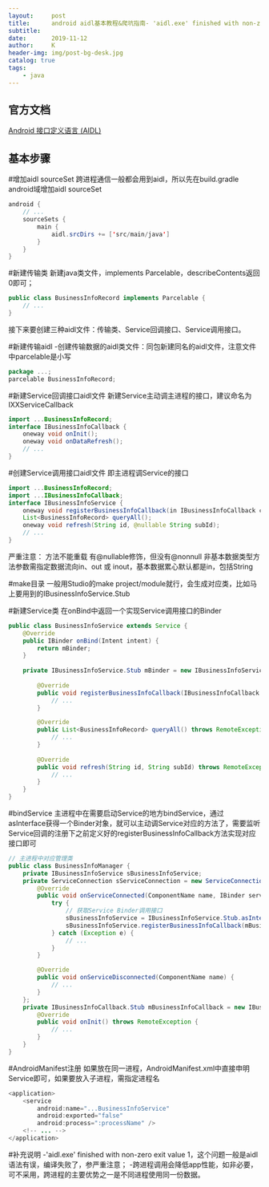 ```yaml
---
layout:     post
title:      android aidl基本教程&爬坑指南- 'aidl.exe' finished with non-zero exit value 1
subtitle:   
date:       2019-11-12
author:     K
header-img: img/post-bg-desk.jpg
catalog: true
tags:
    - java
---
```


## 官方文档

[Android 接口定义语言 (AIDL)](https://developer.android.com/guide/components/aidl.html#Create "Android 接口定义语言 (AIDL)")

## 基本步骤

#增加aidl sourceSet
跨进程通信一般都会用到aidl，所以先在build.gradle android域增加aidl sourceSet
```java
android {
    // ...
    sourceSets {
        main {
            aidl.srcDirs += ['src/main/java']
        }
    }
}
```

#新建传输类
新建java类文件，implements Parcelable，describeContents返回0即可；
```java
public class BusinessInfoRecord implements Parcelable {
	// ...
}
```
接下来要创建三种aidl文件：传输类、Service回调接口、Service调用接口。

#新建传输aidl
-创建传输数据的aidl类文件：同包新建同名的aidl文件，注意文件中parcelable是小写
```java
package ...;
parcelable BusinessInfoRecord;
```

#新建Service回调接口aidl文件
新建Service主动调主进程的接口，建议命名为IXXServiceCallback
```java
import ...BusinessInfoRecord;
interface IBusinessInfoCallback {
    oneway void onInit();
    oneway void onDataRefresh();
	// ...
}
```

#创建Service调用接口aidl文件
即主进程调Service的接口
```java
import ...BusinessInfoRecord;
import ...IBusinessInfoCallback;
interface IBusinessInfoService {
    oneway void registerBusinessInfoCallback(in IBusinessInfoCallback callback);
	List<BusinessInfoRecord> queryAll();
    oneway void refresh(String id, @nullable String subId);
	// ...
}
```
严重注意：
方法不能重载
有@nullable修饰，但没有@nonnull
非基本数据类型方法参数需指定数据流向in、out 或 inout，基本数据累心默认都是in，包括String

#make目录
一般用Studio的make project/module就行，会生成对应类，比如马上要用到的IBusinessInfoService.Stub

#新建Service类
在onBind中返回一个实现Service调用接口的Binder
```java
public class BusinessInfoService extends Service {
	@Override
    public IBinder onBind(Intent intent) {
        return mBinder;
    }
	
    private IBusinessInfoService.Stub mBinder = new IBusinessInfoService.Stub() {
	
        @Override
        public void registerBusinessInfoCallback(IBusinessInfoCallback callback) throws RemoteException {
            // ...
        }

        @Override
        public List<BusinessInfoRecord> queryAll() throws RemoteException {
            // ...
        }
		
        @Override
        public void refresh(String id, String subId) throws RemoteException {
            // ...
		}
	}
}
```

#bindService
主进程中在需要启动Service的地方bindService，通过asInterface获得一个Binder对象，就可以主动调Service对应的方法了，需要监听Service回调的注册下之前定义好的registerBusinessInfoCallback方法实现对应接口即可
```java
// 主进程中对应管理类
public class BusinessInfoManager {
	private IBusinessInfoService sBusinessInfoService;
	private ServiceConnection sServiceConnection = new ServiceConnection() {
		@Override
		public void onServiceConnected(ComponentName name, IBinder service) {
			try {
				// 获取Service Binder调用接口
				sBusinessInfoService = IBusinessInfoService.Stub.asInterface(service);
                sBusinessInfoService.registerBusinessInfoCallback(mBusinessInfoCallback);
			} catch (Exception e) {
				// ...
			}
		}

		@Override
		public void onServiceDisconnected(ComponentName name) {
			// ...
		}
	};
    private IBusinessInfoCallback.Stub mBusinessInfoCallback = new IBusinessInfoCallback.Stub() {
		@Override
        public void onInit() throws RemoteException {
			// ...
        }
	}
}
```

#AndroidManifest注册
如果放在同一进程，AndroidManifest.xml中直接申明Service即可，如果要放入子进程，需指定进程名
```java
<application>
	<service
		android:name="...BusinessInfoService"
		android:exported="false"
		android:process=":processName" />
	<!-- ... -->
</application>
```

#补充说明
-'aidl.exe' finished with non-zero exit value 1，这个问题一般是aidl语法有误，编译失败了，参严重注意；
-跨进程调用会降低app性能，如非必要，可不采用，跨进程的主要优势之一是不同进程使用同一份数据。











